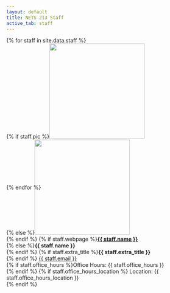 ```yaml
---
layout: default
title: NETS 213 Staff
active_tab: staff
---
```


<div class="container-fluid">
  <div class="row">
  {% for staff in site.data.staff %}
      <div class="col-lg-4 col-md-6 col-xs-12" style="margin-bottom: 20px; height: 350px;">
        {% if staff.pic %}<img src="assets/img/staff/{{staff.pic}}" class="img-circle" style="height: 100%; width: 100%; max-height: 250px; max-width: 250px"/><br />
        {% else %}<img src="assets/img/staff/profile-pic.png" class="img-circle" style="height: 100%; width: 100%; max-height: 250px; max-width: 250px"/><br />{% endif %}
	{% if staff.webpage %}<b><a href="{{ staff.webpage }}">{{ staff.name }}</a></b><br />
	{% else %}<b>{{ staff.name }}</b><br />{% endif %}
        {% if staff.extra_title %}<b>{{ staff.extra_title }}</b><br />{% endif %}
        <a href="mailto:{{ staff.email }}">{{ staff.email }}</a><br />
       	{% if staff.office_hours %}Office Hours: {{ staff.office_hours }} <br />{% endif %}
       	{% if staff.office_hours_location %} Location: {{ staff.office_hours_location }} <br />{% endif %}
      </div>
  {% endfor %}
  </div>
</div>
